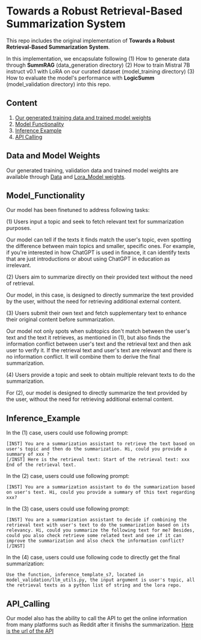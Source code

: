 # Towards a Robust Retrieval-Based Summarization System

This repo includes the original implementation of **Towards a Robust Retrieval-Based Summarization System**.

In this implementation, we encapsulate following (1) How to generate data through **SummRAG** (data_generation directory) (2) How to train Mistral 7B instruct v0.1 with LoRA on our curated dataset (model_training directory) (3) How to evaluate the model's performance with **LogicSumm** (model_validation directory) into this repo. 


## Content 

1. [Our generated training data and trained model weights](#Data_and_Model_Weights)
2. [Model Functionality](#Model_Functionality)
3. [Inference Example](#Inference_Example)
4. [API Calling](#API_Calling)





## Data and Model Weights

Our generated training, validation data and trained model weights are available through [Data](https://huggingface.co/datasets/zycjlsj123/ragsummdata) and [Lora_Model weights](https://huggingface.co/zycjlsj123/rag_summ). 

## Model_Functionality

Our model has been finetuned to address following tasks: 

(1) Users input a topic and seek to fetch relevant text for summarization purposes.

Our model can tell if the texts it finds match the user's topic, even spotting the difference between main topics and smaller, specific ones. For example, if you're interested in how ChatGPT is used in finance, it can identify texts that are just introductions or about using ChatGPT in education as irrelevant.

(2) Users aim to summarize directly on their provided text without the need of retrieval.

Our model, in this case, is designed to directly summarize the text provided by the user, without the need for retrieving additional external content.

(3) Users submit their own text and fetch supplementary text to enhance their original content before summarization.

Our model not only spots when subtopics don't match between the user's text and the text it retrieves, as mentioned in (1), but also 
finds the information conflict between user's text and the retrieval text and then ask user to verify it. If the retrieval text and user's text are relevant and there is no information conflict. It will combine them to derive the final summarization.  

(4) Users provide a topic and seek to obtain multiple relevant texts to do the summarization. 


For (2), our model is designed to directly summarize the text provided by the user, without the need for retrieving additional external content.

## Inference_Example



In the (1) case, users could use following prompt: 

```
[INST] You are a summarization assistant to retrieve the text based on user's topic and then do the summarization. Hi, could you provide a summary of xxx ? 
[/INST] Here is the retrieval text: Start of the retrieval text: xxx End of the retrieval text.
```
In the (2) case, users could use following prompt:
```
[INST] You are a summarization assistant to do the summarization based on user's text. Hi, could you provide a summary of this text regarding xxx? 
```
In the (3) case, users could use following prompt: 
```
[INST] You are a summarization assistant to decide if combining the retrieval text with user's text to do the summarization based on its relevancy. Hi, could you summarize the following text for me? Besides, could you also check retrieve some related text and see if it can improve the summarization and also check the information conflict? [/INST]
```
In the (4) case, users could use following code to directly get the final summarization:
```
Use the function, inference_template_s7, located in model_validation/llm_utils.py, the input argument is user's topic, all the retrieval texts as a python list of string and the lora repo.
```

## API_Calling

Our model also has the ability to call the API to get the online information from many platforms such as Reddit after it finishs the summarization. [Here is the url of the API](https://www.csc2.ncsu.edu/faculty/healey/social-media-viz/production/)
